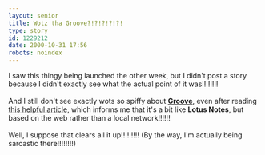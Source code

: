 ```yaml
---
layout: senior
title: Wotz tha Groove?!?!?!?!?!
type: story
id: 1229212
date: 2000-10-31 17:56
robots: noindex
---
```

I saw this thingy being launched the other week, but I didn't post a story because I didn't exactly see what the actual point of it was!!!!!!!!<br/> <br/>And I still don't see exactly wots so spiffy about <b><a href="http://www.groove.net/">Groove</a></b>, even after reading <a href="">this helpful article</a>, which informs me that it's a bit like <b>Lotus Notes</b>, but based on the web rather than a local network!!!!!!<br/> <br/>Well, I suppose that clears all it up!!!!!!!!! (By the way, I'm actually being sarcastic there!!!!!!!!)